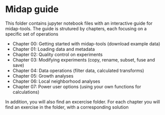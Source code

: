 # Midap guide

This folder contains jupyter notebook files with an interactive guide for midap-tools. The guide is strutured by chapters, each focusing on a specific set of operations

-   Chapter 00: Getting started with midap-tools (download example data)
-   Chapter 01: Loading data and metadata
-   Chapter 02: Quality control on experiments
-   Chapter 03: Modifying experiments (copy, rename, subset, fuse and save)
-   Chapter 04: Data operations (filter data, calculated transforms)
-   Chapter 05: Growth analyses
-   Chapter 06: Local neighborhood analyses
-   Chapter 07: Power user options (using your own functions for calculations)

In addition, you will also find an excercise folder. For each chapter you will find an exercise in the folder, with a corresponding solution